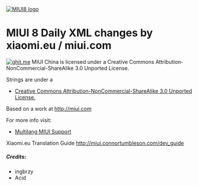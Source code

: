 [![MIUI8 logo](https://i.imgur.com/btvipaY.png)](https://xiaomi.eu/)

# MIUI 8 Daily XML changes by xiaomi.eu / miui.com

[![ghit.me](https://ghit.me/badge.svg?repo=ingbrzy/Xiaomi.eu-MIUIv9-XML-Compare)](https://ghit.me/repo/ingbrzy/Xiaomi.eu-MIUIv9-XML-Compare)
MIUI China is licensed under a Creative Commons Attribution-NonCommercial-ShareAlike 3.0 Unported License.

Strings are under a 
- [Creative Commons Attribution-NonCommercial-ShareAlike 3.0 Unported License.](http://creativecommons.org/licenses/by-nc-sa/3.0/)

Based on a work at http://miui.com

For more info visit:
- [Multilang MIUI Support](http://xiaomi.eu) 

Xiaomi.eu Translation Guide http://miui.connortumbleson.com/dev_guide

##### Credits:
- ingbrzy
- Acid

